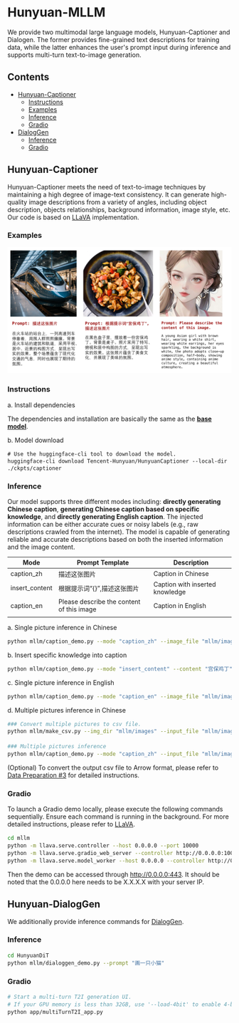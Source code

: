 # Hunyuan-MLLM
We provide two multimodal large language models, Hunyuan-Captioner and Dialogen. The former provides fine-grained text descriptions for training data, while the latter enhances the user's prompt input during inference and supports multi-turn text-to-image generation. 

## Contents
- [Hunyuan-Captioner](https://github.com/Tencent/HunyuanDiT/tree/main/mllm#hunyuan-captioner)
  - [Instructions](https://github.com/Tencent/HunyuanDiT/tree/main/mllm#instructions)
  - [Examples](https://github.com/Tencent/HunyuanDiT/tree/main/mllm#examples)
  - [Inference](https://github.com/Tencent/HunyuanDiT/tree/main/mllm#inference)
  - [Gradio](https://github.com/Tencent/HunyuanDiT/tree/main/mllm#gradio)
- [DialogGen](https://github.com/Tencent/HunyuanDiT/tree/main/mllm#dialoggen)
  - [Inference](https://github.com/Tencent/HunyuanDiT/tree/main/mllm#inference-1)
  - [Gradio](https://github.com/Tencent/HunyuanDiT/tree/main/mllm#gradio-1)

## Hunyuan-Captioner
Hunyuan-Captioner meets the need of text-to-image techniques by maintaining a high degree of image-text consistency. It can generate high-quality image descriptions from a variety of angles, including object description, objects relationships, background information, image style, etc. Our code is based on [LLaVA](https://github.com/haotian-liu/LLaVA) implementation.

### Examples

<td align="center"><img src="../asset/caption_demo.jpg" alt="Image 3" width="1200"/></td>
 

### Instructions
a. Install dependencies
     
The dependencies and installation are basically the same as the [**base model**](https://huggingface.co/Tencent-Hunyuan/HunyuanDiT-v1.2).

b. Model download
```shell
# Use the huggingface-cli tool to download the model.
huggingface-cli download Tencent-Hunyuan/HunyuanCaptioner --local-dir ./ckpts/captioner
```

### Inference

Our model supports three different modes including: **directly generating Chinese caption**, **generating Chinese caption based on specific knowledge**, and **directly generating English caption**. The injected information can be either accurate cues or noisy labels (e.g., raw descriptions crawled from the internet). The model is capable of generating reliable and accurate descriptions based on both the inserted information and the image content.

|Mode           | Prompt Template                           |Description                           | 
| ---           | ---                                       | ---                                  |
|caption_zh     | 描述这张图片                               |Caption in Chinese                    | 
|insert_content | 根据提示词“{}”,描述这张图片                 |Caption with inserted knowledge| 
|caption_en     | Please describe the content of this image |Caption in English                    |
|               |                                           |                                      |
 

a. Single picture inference in Chinese

```bash
python mllm/caption_demo.py --mode "caption_zh" --image_file "mllm/images/demo1.png" --model_path "./ckpts/captioner"
```

b. Insert specific knowledge into caption

```bash
python mllm/caption_demo.py --mode "insert_content" --content "宫保鸡丁" --image_file "mllm/images/demo2.png" --model_path "./ckpts/captioner"
```

c. Single picture inference in English

```bash
python mllm/caption_demo.py --mode "caption_en" --image_file "mllm/images/demo3.png" --model_path "./ckpts/captioner"
```

d. Multiple pictures inference in Chinese

```bash
### Convert multiple pictures to csv file. 
python mllm/make_csv.py --img_dir "mllm/images" --input_file "mllm/images/demo.csv"

### Multiple pictures inference
python mllm/caption_demo.py --mode "caption_zh" --input_file "mllm/images/demo.csv" --output_file "mllm/images/demo_res.csv" --model_path "./ckpts/captioner"
```

(Optional) To convert the output csv file to Arrow format, please refer to [Data Preparation #3](#data-preparation) for detailed instructions. 
   
### Gradio 
To launch a Gradio demo locally, please execute the following commands sequentially. Ensure each command is running in the background. For more detailed instructions, please refer to [LLaVA](https://github.com/haotian-liu/LLaVA). 
```bash
cd mllm
python -m llava.serve.controller --host 0.0.0.0 --port 10000
python -m llava.serve.gradio_web_server --controller http://0.0.0.0:10000 --model-list-mode reload --port 443
python -m llava.serve.model_worker --host 0.0.0.0 --controller http://0.0.0.0:10000 --port 40000 --worker http://0.0.0.0:40000 --model-path "../ckpts/captioner" --model-name LlavaMistral
```
Then the demo can be accessed through http://0.0.0.0:443. It should be noted that the 0.0.0.0 here needs to be X.X.X.X with your server IP.

 


## Hunyuan-DialogGen
We additionally provide inference commands for [DialogGen](https://github.com/Centaurusalpha/DialogGen). 
### Inference
```bash
cd HunyuanDiT
python mllm/dialoggen_demo.py --prompt "画一只小猫"
```

### Gradio
```bash
# Start a multi-turn T2I generation UI. 
# If your GPU memory is less than 32GB, use '--load-4bit' to enable 4-bit quantization, which requires at least 22GB of memory.
python app/multiTurnT2I_app.py
```